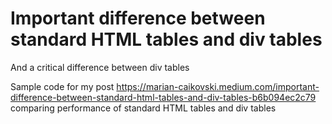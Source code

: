 # Important difference between standard HTML tables and div tables
And a critical difference between div tables

Sample code for my post https://marian-caikovski.medium.com/important-difference-between-standard-html-tables-and-div-tables-b6b094ec2c79 comparing performance of standard HTML tables and div tables
